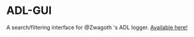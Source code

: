 # ADL-GUI
A search/filtering interface for @Zwagoth 's ADL logger.
[Available here!](https://maw-fox.github.io/ADL-GUI/)
